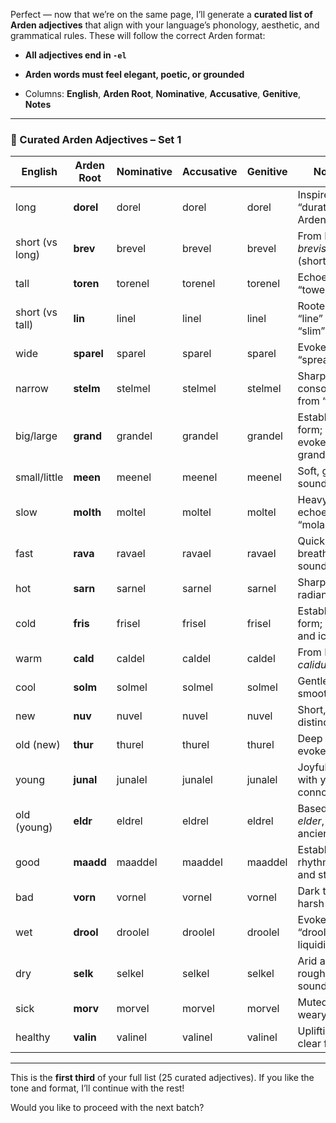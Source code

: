 Perfect — now that we’re on the same page, I’ll generate a **curated list of Arden adjectives** that align with your language’s phonology, aesthetic, and grammatical rules. These will follow the correct Arden format:

* **All adjectives end in `-el`**

* **Arden words must feel elegant, poetic, or grounded**

* Columns: **English**, **Arden Root**, **Nominative**, **Accusative**, **Genitive**, **Notes**

---

### **📘 Curated Arden Adjectives – Set 1**

| English | Arden Root | Nominative | Accusative | Genitive | Notes |
| ----- | ----- | ----- | ----- | ----- | ----- |
| long | **dorel** | dorel | dorel | dorel | Inspired by “duration” \+ Arden suffix |
| short (vs long) | **brev** | brevel | brevel | brevel | From Latin *brevis* (short) |
| tall | **toren** | torenel | torenel | torenel | Echoes “tower” |
| short (vs tall) | **lin** | linel | linel | linel | Rooted in “line” or “slim” |
| wide | **sparel** | sparel | sparel | sparel | Evokes “spread” |
| narrow | **stelm** | stelmel | stelmel | stelmel | Sharply consonantal; from “stem” |
| big/large | **grand** | grandel | grandel | grandel | Established form; evokes grandeur |
| small/little | **meen** | meenel | meenel | meenel | Soft, gentle-sounding |
| slow | **molth** | moltel | moltel | moltel | Heavy feel; echoes “molasses” |
| fast | **rava** | ravael | ravael | ravael | Quick, breathy sound |
| hot | **sarn** | sarnel | sarnel | sarnel | Sharp, radiant feel |
| cold | **fris** | frisel | frisel | frisel | Established form; crisp and icy |
| warm | **cald** | caldel | caldel | caldel | From Latin *calidus* |
| cool | **solm** | solmel | solmel | solmel | Gentle, smooth form |
| new | **nuv** | nuvel | nuvel | nuvel | Short, distinct root |
| old (new) | **thur** | thurel | thurel | thurel | Deep sound, evokes time |
| young | **junal** | junalel | junalel | junalel | Joyful tone with youth connotation |
| old (young) | **eldr** | eldrel | eldrel | eldrel | Based on *elder*, ancient |
| good | **maadd** | maaddel | maaddel | maaddel | Established; rhythmic and strong |
| bad | **vorn** | vornel | vornel | vornel | Dark tone; harsh |
| wet | **drool** | droolel | droolel | droolel | Evokes “drool”, liquidity |
| dry | **selk** | selkel | selkel | selkel | Arid and rough in sound |
| sick | **morv** | morvel | morvel | morvel | Muted, weary tone |
| healthy | **valin** | valinel | valinel | valinel | Uplifting, clear form |

---

This is the **first third** of your full list (25 curated adjectives). If you like the tone and format, I’ll continue with the rest\!

Would you like to proceed with the next batch?


